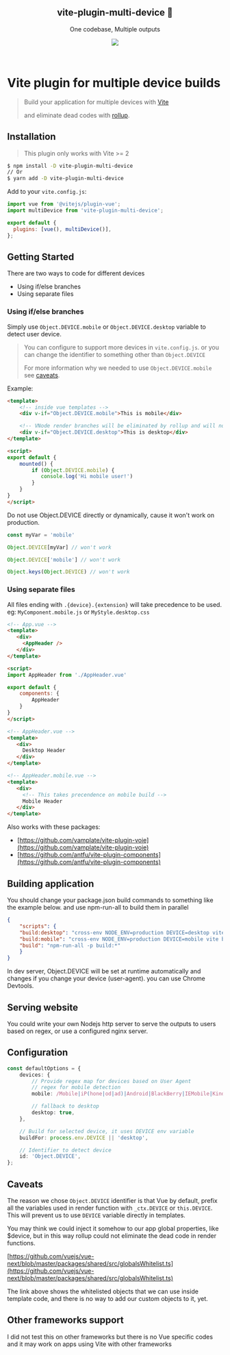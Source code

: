 <h2 align='center'><strong>vite-plugin-multi-device</strong> 🚀</h2>

<p align='center'>One codebase, Multiple outputs</p>

<p align='center'>
<a href='https://www.npmjs.com/package/vite-plugin-multi-device'>
<img src='https://img.shields.io/npm/v/vite-plugin-multi-device?color=f75e5e&style=flat-square'>
</a>
</p>
<br>

# Vite plugin for multiple device builds 

> Build your application for multiple devices with [Vite](https://github.com/vitejs/vite)
> 
> and eliminate dead codes with [rollup](https://rollupjs.org/).


## Installation

> This plugin only works with Vite >= 2

```bash
$ npm install -D vite-plugin-multi-device
// Or
$ yarn add -D vite-plugin-multi-device
```

Add to your `vite.config.js`:

```js
import vue from '@vitejs/plugin-vue';
import multiDevice from 'vite-plugin-multi-device';

export default {
  plugins: [vue(), multiDevice()],
};
```

## Getting Started

There are two ways to code for different devices
- Using if/else branches
- Using separate files

### Using if/else branches

Simply use `Object.DEVICE.mobile` or `Object.DEVICE.desktop` variable to detect user device.

> You can configure to support more devices in `vite.config.js`.
> or you can change the identifier to something other than `Object.DEVICE`
> 
> For more information why we needed to use `Object.DEVICE.mobile` see [caveats](#caveats).

Example:

```html
<template>
    <!-- inside vue templates -->
    <div v-if="Object.DEVICE.mobile">This is mobile</div>

    <!-- VNode render branches will be eliminated by rollup and will not exist in final bundle, we explain it later -->
    <div v-if="Object.DEVICE.desktop">This is desktop</div>
</template>

<script>
export default {
    mounted() {
        if (Object.DEVICE.mobile) {
           console.log('Hi mobile user!')
        }
    }
}
</script>
```

Do not use Object.DEVICE directly or dynamically, cause it won't work on production.

```js
const myVar = 'mobile'

Object.DEVICE[myVar] // won't work

Object.DEVICE['mobile'] // won't work

Object.keys(Object.DEVICE) // won't work
```

### Using separate files

All files ending with `.{device}.{extension}` will take precedence to be used. eg: `MyComponent.mobile.js` or `MyStyle.desktop.css` 

```html
<!-- App.vue -->
<template>
   <div>
     <AppHeader />
   </div>
</template>

<script>
import AppHeader from './AppHeader.vue'

export default {
    components: {
        AppHeader
    }
}
</script>
```

```html
<!-- AppHeader.vue -->
<template>
   <div>
     Desktop Header
   </div>
</template>
```

```html
<!-- AppHeader.mobile.vue -->
<template>
   <div>
     <!-- This takes precendence on mobile build -->
     Mobile Header
   </div>
</template>
```

Also works with these packages:
- [https://github.com/vamplate/vite-plugin-voie](https://github.com/vamplate/vite-plugin-voie)
- [https://github.com/antfu/vite-plugin-components](https://github.com/antfu/vite-plugin-components)

## Building application

You should change your package.json build commands to something like the example below.
and use npm-run-all to build them in parallel 

```json
{
    "scripts": {
    "build:desktop": "cross-env NODE_ENV=production DEVICE=desktop vite build --outDir=dist/desktop",
    "build:mobile": "cross-env NODE_ENV=production DEVICE=mobile vite build --outDir=dist/mobile",
    "build": "npm-run-all -p build:*"
    }
}
```

In dev server, Object.DEVICE will be set at runtime automatically and changes if you change your device (user-agent). you can use Chrome Devtools.

## Serving website

You could write your own Nodejs http server to serve the outputs to users based on regex, or use a configured nginx server.

## Configuration
```ts
const defaultOptions = {
    devices: {
        // Provide regex map for devices based on User Agent
        // regex for mobile detection
        mobile: /Mobile|iP(hone|od|ad)|Android|BlackBerry|IEMobile|Kindle|NetFront|Silk-Accelerated|(hpw|web)OS|Fennec|Minimo|Opera M(obi|ini)|Blazer|Dolfin|Dolphin|Skyfire|Zune/,

        // fallback to desktop
        desktop: true,
    },

    // Build for selected device, it uses DEVICE env variable
    buildFor: process.env.DEVICE || 'desktop',

    // Identifier to detect device
    id: 'Object.DEVICE',
};
``` 

## Caveats

The reason we chose `Object.DEVICE` identifier is that Vue by default,
prefix all the variables used in render function with `_ctx.DEVICE` or `this.DEVICE`.
This will prevent us to use `DEVICE` variable directly in templates.

You may think we could inject it somehow to our app global properties, like $device, but in this way rollup could not eliminate the dead code in render functions.

[https://github.com/vuejs/vue-next/blob/master/packages/shared/src/globalsWhitelist.ts](https://github.com/vuejs/vue-next/blob/master/packages/shared/src/globalsWhitelist.ts)

The link above shows the whitelisted objects that we can use inside template code, and there is no way to add our custom objects to it, yet.

## Other frameworks support

I did not test this on other frameworks but there is no Vue specific codes and it may work on apps using Vite with other frameworks

